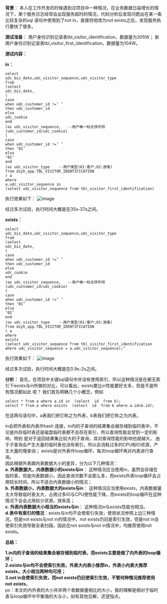 **背景**：
本人在工作开发的时候遇到过项目中一种情况，在业务数据日益增长的情况下，某个服务日志经常会出现服务超时的情况，代码分析后发现问题出在某一条比较复杂的sql
语句中使用到了not in，直接将他改为not exists之后，发现服务执行要快了很多。

**测试准备**：
用户身份识别记录表tbl_visitor_identification，数据量为305W；
新用户身份识别记录表tbl_visitor_first_identification，数据量为104W。

**测试内容**：

**in：**

    select
    udc_biz_date,udc_visitor_sequence,udc_visitor_type
    from
    (select
    udc_biz_date,
    (
    case
    when udc_customer_id !=’ ’
    then udc_customer_id
    else
    udc_cookie
    end
    )as udc_visitor_sequence,	--用户唯一标志序列号(udc_customer_id/udc_cookie)
    (
    case
    when udc_customer_id !=’ ’
    then ‘01’
    else
    ‘02’
    end
    )as udc_visitor_type	--用户类型(01:客户;02:游客)
    from dzyh_app.TBL_VISITOR_IDENTIFICATION
    ) a
    where
    a.udc_visitor_sequence in
    (select udc_visitor_sequence from tbl_visitor_first_identification)

执行效果如下：
![image](https://github.com/Duuuhs/blog/blob/master/res/png/exists%E4%B8%8Ein_01.png)   

经过多次试验，执行时间大概是在35s-37s之间。

**exists：**

    select
    udc_biz_date,udc_visitor_sequence,udc_visitor_type
    from
    (select
    udc_biz_date,
    (
    case
    when udc_customer_id !=’ ’
    then udc_customer_id
    else
    udc_cookie
    end
    )as udc_visitor_sequence,	--用户唯一标志序列号(udc_customer_id/udc_cookie)
    (
    case
    when udc_customer_id !=’ ’
    then ‘01’
    else
    ‘02’
    end
    )as udc_visitor_type	--用户类型(01:客户;02:游客)
    from dzyh_app.TBL_VISITOR_IDENTIFICATION
    ) a
    where
    exists
    (select udc_visitor_sequence from tbl_visitor_first_identification where udc_visitor_sequence = a.udc_visitor_sequence);"

执行效果如下：
![image](https://github.com/Duuuhs/blog/blob/master/res/png/exists%E4%B8%8Ein_02.png)   

经过多次试验，执行时间大概是在0.9s-2s之间。

**分析：**
首先，在项目中关键sql语句中并没有使用索引，所以这种情况是在都无索引下exists与in所做的对比，可以看出，exists要比in性能要好太多，但是不是所有情况都如此
呢？
我们首先明确几个小概念，例如

 

    select * from a where a.id in  (select  id  from b);
    select * from a where exists  (select  id  from b where a.id=b.id);



在这两句语句中，a表我们把它称之为外表，b表我们把它称之为内表。  

in会把外表和内表作hash 连接，in内的子查询的结果集会被存储到临时表中，不论是内存临时表还是磁盘临时表都不会存在索引，所以查询性能会受到一定的影响，特别
是对于返回结果集比较大的子查询，其对查询性能的影响也就越大， 由于子查询会产生大量的临时表也没有索引，所以会消耗过多的CPU和IO资源，产生大量的慢查询；
exists是对外表作loop循环，每次loop循环再对内表进行查询。  
因此根据外表跟内表数据大小的差异，分为以下几种情况：  
**a. 外表数据大，内表数据小的exists与in**： 这种情况应当使用in，虽然会存储在临时表，但是内表数据小，因此查询次数不会那么多，而exists外表loop循环会占用较长时间，所以不适合内表数据小的情况；  
**b. 外表数据小，内表数据大的exists与in**： 这种情况应当使用exists，内表数据量太大导致临时表太大，占用过多IO与CPU使性能下降，而exists的loop循环在这种情况下会会占用较少资源，效率高；  
**c. 外表内表数据大小相当的exists与in**： 这种情况in与exists性能也相当。  
**d.表中有索引的情况**：exists与in均不会使索引失效，使用状况参照上边三种情况。但是not exists与not in的情况中，not exists仍旧是索引生效，但是not in会使索引失效导致全表扫描，因此在not exists与not in情况中，均推荐使用not exists。  
  
  
**总结：**

**1.in内的子查询的结果集会被存储到临时表，而exists主要是做了内外表的loop循环；  
2.exists与in均不会使索引失效，外表大内表小推荐in，外表小内表大推荐exists，大小相当两种均可用；  
3.not in会使索引失效，而not exists仍旧使索引生效，不管何种情况推荐使用not exists**。  
ps：本文的内外表的大小并非两个表数据量相比的大小，我的理解是相对于临时表与loop循环中平衡值的大与小，如有其他见解，还望指点。

